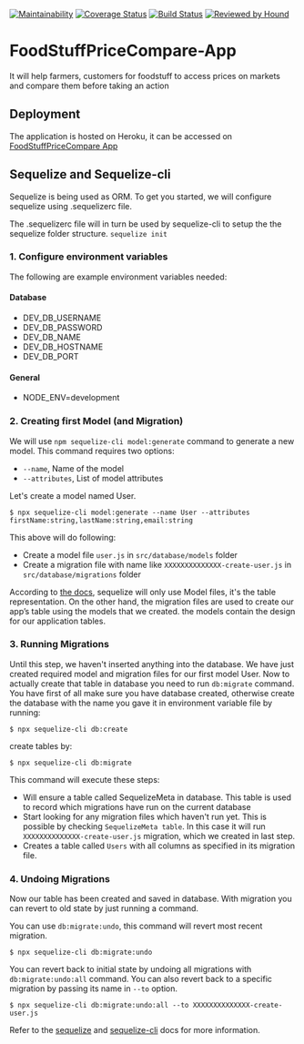 [![Maintainability](https://api.codeclimate.com/v1/badges/714724c412ba78f2949b/maintainability)](https://codeclimate.com/github/Ugizwenayo-Divine/FoodStuffPriceCompare-App/maintainability)  [![Coverage Status](https://coveralls.io/repos/github/Ugizwenayo-Divine/FoodStuffPriceCompare-App/badge.svg)](https://coveralls.io/github/Ugizwenayo-Divine/FoodStuffPriceCompare-App)  [![Build Status](https://travis-ci.com/Ugizwenayo-Divine/FoodStuffPriceCompare-App.svg?branch=develop)](https://travis-ci.com/Ugizwenayo-Divine/FoodStuffPriceCompare-App)  [![Reviewed by Hound](https://img.shields.io/badge/Reviewed_by-Hound-8E64B0.svg)](https://houndci.com)
# FoodStuffPriceCompare-App
It will help farmers, customers for foodstuff to access prices on markets and compare them before taking an action
## Deployment
The application is hosted on Heroku, it can be accessed on [FoodStuffPriceCompare App](https://foodstuffpricecompare-app.herokuapp.com/) 

## Sequelize and Sequelize-cli

Sequelize is being used as ORM. To get you started, we will configure sequelize using .sequelizerc file.

The .sequelizerc file will in turn be used by sequelize-cli to setup the the sequelize folder structure.
`sequelize init`

### 1. Configure environment variables

The following are example environment variables needed:

#### Database

* DEV_DB_USERNAME
* DEV_DB_PASSWORD
* DEV_DB_NAME
* DEV_DB_HOSTNAME
* DEV_DB_PORT

#### General

* NODE_ENV=development

### 2. Creating first Model (and Migration)

We will use `npm sequelize-cli model:generate` command to generate a new model. This command requires two options:

* `--name`, Name of the model
* `--attributes`, List of model attributes

Let's create a model named User.

`$ npx sequelize-cli model:generate --name User --attributes firstName:string,lastName:string,email:string`

This above will do following:

* Create a model file `user.js` in `src/database/models` folder
* Create a migration file with name like `XXXXXXXXXXXXXX-create-user.js` in `src/database/migrations` folder

According to [the docs](https://sequelize.org/v5/manual/migrations.html), sequelize will only use Model files, it's the table representation. On the other hand, the migration files are used to create our app’s table using the models that we created. the models contain the design for our application tables.

### 3. Running Migrations

Until this step, we haven't inserted anything into the database. We have just created required model and migration files for our first model User. Now to actually create that table in database you need to run `db:migrate` command. You have first of all make sure you have database created, otherwise create the database with the name you gave it in environment variable file by running:

`$ npx sequelize-cli db:create`

create tables by:

`$ npx sequelize-cli db:migrate`

This command will execute these steps:

* Will ensure a table called SequelizeMeta in database. This table is used to record which migrations have run on the current database
* Start looking for any migration files which haven't run yet. This is possible by checking `SequelizeMeta table`. In this case it will run `XXXXXXXXXXXXXX-create-user.js` migration, which we created in last step.
* Creates a table called `Users` with all columns as specified in its migration file.

### 4. Undoing Migrations

Now our table has been created and saved in database. With migration you can revert to old state by just running a command.

You can use `db:migrate:undo`, this command will revert most recent migration.

`$ npx sequelize-cli db:migrate:undo`

You can revert back to initial state by undoing all migrations with `db:migrate:undo:all` command. You can also revert back to a specific migration by passing its name in `--to` option.

`$ npx sequelize-cli db:migrate:undo:all --to XXXXXXXXXXXXXX-create-user.js`

Refer to the [sequelize](https://sequelize.org/v5/) and [sequelize-cli](https://github.com/sequelize/cli/tree/master/docs) docs for more information.